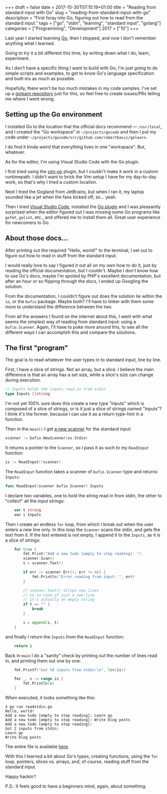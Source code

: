 +++
draft = false
date = 2017-10-30T07:15:19+01:00
title = "Reading from standard input with Go"
slug = "reading-from-standard-input-with-go"
description = "First foray into Go, figuring out how to read from the standard input."
tags = ["go", "stdin", "learning", "standard input", "golang"]
categories = ["Programming", "Development"]
2017 = ["10"]
+++

Last year I started learning [Go](https://golang.org/), then I stopped, and now I don't remember anything what I learned.

Going to try it a bit different this time, by writing down what I do, learn, experiment.

As I don't have a specific thing I want to build with Go, I'm just going to do simple scripts and examples, to get to know Go's language specification and built-ins as much as possible.

Hopefully, there won't be too much mistakes in my code samples. I've set up a [golearn repository](https://github.com/robertbasic/golearn) just for this, so feel free to create issues/PRs telling me where I went wrong.

## Setting up the Go environment

I installed Go to the location that the official docs recommend &mdash; `/usr/local`, and I created the "Go workspace" in `~/projects/gocode` and then I put my code under `~/projects/gocode/src/github.com/robertbasic/golearn`.

I do find it kinda weird that everything lives in one "workspace". But, whatever.

As for the editor, I'm using Visual Studio Code with the Go plugin.

I first tried using the [vim-go](https://github.com/fatih/vim-go) plugin, but I couldn't make it work in a custom runtimepath. I didn't want to brick the Vim setup I have for my day-to-day work, so that's why I tried a custom location.

Next I tried the Gogland from JetBrains, but when I ran it, my laptop sounded like a jet when the fans kicked off, so... yeah.

Then I tried [Visual Studio Code](https://code.visualstudio.com/), installed the [Go plugin](https://code.visualstudio.com/docs/languages/go) and I was pleasantly surprised when the editor figured out I was missing some Go programs like `gofmt`, `golint`, etc., and offered me to install them all. Great user experience for newcomers to Go.

## About those docs...

After printing out the required "Hello, world!" to the terminal, I set out to figure out how to read in stuff from the standard input.

I would really love to say I figured it out all on my own how to do it, just by reading the official documentation, but I couldn't. Maybe I don't know how to use Go's docs, maybe I'm spoiled by PHP's excellent documentation, but after an hour or so flipping through the docs, I ended up Googling the solution.

From the documentation, I couldn't figure out does the solution lie within the `io`, or the `bufio` package. Maybe both? I'll have to tinker with them some more to understand the difference between the two.

From all the answers I found on the internet about this, I went with what seems the simplest way of reading from standard input: using a `bufio.Scanner`. Again, I'll have to poke more around this, to see all the different ways I can accomplish this and compare the solutions.

## The first "program"

The goal is to read whatever the user types in to standard input, line by line.

First, I have a slice of strings. Not an array, but a slice. I believe the main difference is that an array has a set size, while a slice's size can change during execution.

``` go
// Inputs holds the inputs read in from stdin
type Inputs []string
```

I'm not yet 100% sure does this create a new type "Inputs" which is composed of a slice of strings, or is it just a slice of strings named "Inputs"? I think it's the former, because I can use it as a return type-hint in a function.

Then in the `main()` I get [a new scanner](https://golang.org/pkg/bufio/#NewScanner) for the standard input:

``` go
scanner := bufio.NewScanner(os.Stdin)
```

It returns a pointer to the `Scanner`, so I pass it as such to my `ReadInput` function:

``` go
is := ReadInput(*scanner)
```

The `ReadInput` function takes a scanner of `bufio.Scanner` type and returns `Inputs`:

``` go
func ReadInput(scanner bufio.Scanner) Inputs
```

I declare two variables, one to hold the string read in from stdin, the other to "collect" all the input strings:

``` go
	var t string
	var i Inputs
```

Then I create an endless `for` loop, from which I break out when the user enters a new line only. In this loop the `Scanner` scans the stdin, and gets the text from it. If the text entered is not empty, I append it to the `Inputs`, as it is a slice of strings:

``` go
	for true {
		fmt.Print("Add a new todo [empty to stop reading]: ")
		scanner.Scan()
		t = scanner.Text()

		if err := scanner.Err(); err != nil {
			fmt.Println("Error reading from input: ", err)
		}

		// scanner.Text() strips new lines
		// so in case of just a new line
		// it's actually an empty string
		if t == "" {
			break
		}

		i = append(i, t)
	}
```

and finally I return the `Inputs` from the `ReadInput` function:

``` go
    return i
```

Back in `main` I do a "sanity" check by printing out the number of lines read in, and printing them out one by one:

``` go
	fmt.Printf("Got %d inputs from stdin:\n", len(is))

	for _, v := range is {
		fmt.Println(v)
	}
```

When executed, it looks something like this:

``` text
$ go run readstdin.go 
Hello, world!
Add a new todo [empty to stop reading]: Learn go
Add a new todo [empty to stop reading]: Write blog posts
Add a new todo [empty to stop reading]: 
Got 2 inputs from stdin:
Learn go
Write blog posts
```

The entire file is available [here](https://github.com/robertbasic/golearn/blob/master/readstdin.go).

With this I learned a bit about Go's types, creating functions, using the `for` loop, pointers, slices vs. arrays, and, of course, reading stuff from the standard input.

Happy hackin'!

P.S.: It feels good to have a beginners mind, again, about something.
